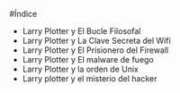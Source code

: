 #Índice

* Larry Plotter y El Bucle Filosofal
* Larry Plotter y La Clave Secreta del Wifi
* Larry Plotter y El Prisionero del Firewall
* Larry Plotter y El malware de fuego
* Larry Plotter y la orden de Unix
* Larry plotter y el misterio del hacker

